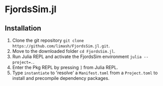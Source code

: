 # FjordsSim.jl
## Installation
1. Clone the git repository `git clone https://github.com/limash/FjordsSim.jl.git`.
2. Move to the downloaded folder `cd FjordsSim.jl`.
3. Run Julia REPL and activate the FjordsSim environment `julia --project=.`.
4. Enter the Pkg REPL by pressing `]` from Julia REPL.
5. Type `instantiate` to 'resolve' a `Manifest.toml` from a `Project.toml` to install and precompile dependency packages.
